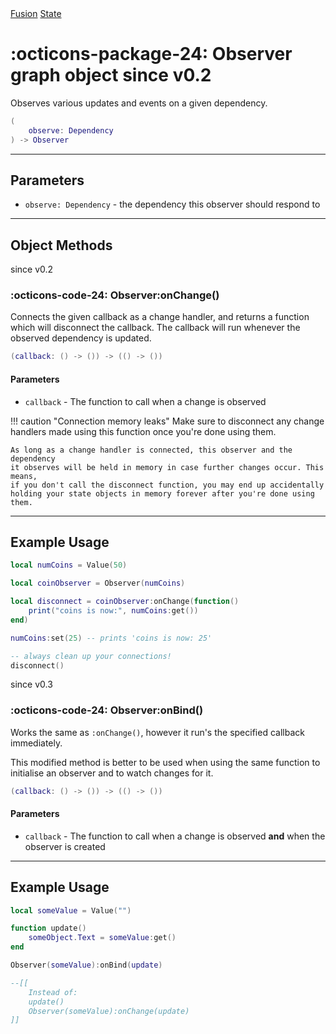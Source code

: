 <nav class="fusiondoc-api-breadcrumbs">
	<a href="../..">Fusion</a>
	<a href="..">State</a>
</nav>

<h1 class="fusiondoc-api-header" markdown>
	<span class="fusiondoc-api-icon" markdown>:octicons-package-24:</span>
	<span class="fusiondoc-api-name">Observer</span>
	<span class="fusiondoc-api-pills">
		<span class="fusiondoc-api-pill-type">graph object</span>
		<span class="fusiondoc-api-pill-since">since v0.2</span>
	</span>
</h1>

Observes various updates and events on a given dependency.

```Lua
(
	observe: Dependency
) -> Observer
```

-----

## Parameters

- `observe: Dependency` - the dependency this observer should respond to

-----

## Object Methods

<p class="fusiondoc-api-pills">
	<span class="fusiondoc-api-pill-since">since v0.2</span>
</p>

### :octicons-code-24: Observer:onChange()

Connects the given callback as a change handler, and returns a function which
will disconnect the callback. The callback will run whenever the observed
dependency is updated.

```Lua
(callback: () -> ()) -> (() -> ())
```
#### Parameters

- `callback` - The function to call when a change is observed

!!! caution "Connection memory leaks"
	Make sure to disconnect any change handlers made using this function once
	you're done using them.

	As long as a change handler is connected, this observer and the dependency
	it observes will be held in memory in case further changes occur. This means,
	if you don't call the disconnect function, you may end up accidentally
	holding your state objects in memory forever after you're done using them.

-----

## Example Usage

```Lua
local numCoins = Value(50)

local coinObserver = Observer(numCoins)

local disconnect = coinObserver:onChange(function()
	print("coins is now:", numCoins:get())
end)

numCoins:set(25) -- prints 'coins is now: 25'

-- always clean up your connections!
disconnect()
```

<p class="fusiondoc-api-pills">
	<span class="fusiondoc-api-pill-since">since v0.3</span>
</p>

### :octicons-code-24: Observer:onBind()

Works the same as `:onChange()`, however it run's the specified callback
immediately.

This modified method is better to be used when using the same function to initialise an
observer and to watch changes for it.

```Lua
(callback: () -> ()) -> (() -> ())
```
#### Parameters

- `callback` - The function to call when a change is observed **and** when the observer is created
-----

## Example Usage

```Lua
local someValue = Value("")

function update()
	someObject.Text = someValue:get()
end

Observer(someValue):onBind(update)

--[[
	Instead of:
	update()
	Observer(someValue):onChange(update)
]]
```